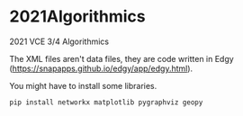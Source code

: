 # 2021Algorithmics
2021 VCE 3/4 Algorithmics

The XML files aren't data files, they are code written in Edgy (https://snapapps.github.io/edgy/app/edgy.html).

You might have to install some libraries.
```
pip install networkx matplotlib pygraphviz geopy
```

